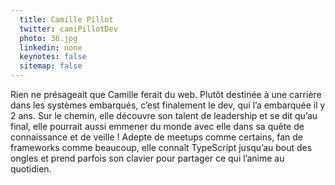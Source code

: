```yaml
---
  title: Camille Pillot
  twitter: camiPillotDev
  photo: 36.jpg
  linkedin: none
  keynotes: false
  sitemap: false
---
```

Rien ne présageait que Camille ferait du web. Plutôt destinée à une carrière dans les systèmes embarqués, c’est finalement le dev, qui l’a embarquée il y 2 ans.
Sur le chemin, elle découvre son talent de leadership et se dit qu’au final, elle pourrait aussi emmener du monde avec elle dans sa quête de connaissance et de veille !
Adepte de meetups comme certains, fan de frameworks comme beaucoup, elle connaît TypeScript jusqu’au bout des ongles et prend parfois son clavier pour partager ce qui l’anime au quotidien. 
